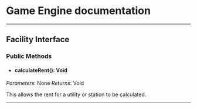 # Game Engine documentation
---

## Facility Interface 

### Public Methods

- #### calculateRent(): Void 
*Parameters*: None
*Returns*: Void

This allows the rent for a utility or station to be calculated.

---
